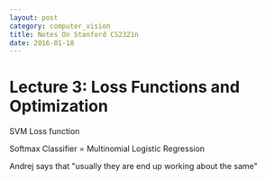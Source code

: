 ```yaml
---
layout: post
category: computer_vision
title: Notes On Stanford CS2321n
date: 2016-01-18
---
```


# Lecture 3: Loss Functions and Optimization

SVM Loss function

Softmax Classifier = Multinomial Logistic Regression

Andrej says that "usually they are end up working about the same"